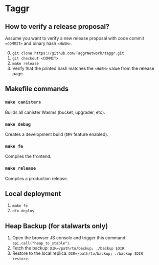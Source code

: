 # Taggr

## How to verify a release proposal?

Assume you want to verify a new release proposal with code commit `<COMMIT>` and binary hash `<HASH>`.

0. `git clone https://github.com/TaggrNetwork/taggr.git`
1. `git checkout <COMMIT>`
1. `make release`
2. Verify that the printed hash matches the `<HASH>` value from the release page.

## Makefile commands

### `make canisters`

Builds all canister Wasms (bucket, upgrader, etc).

### `make debug`

Creates a development build (`DEV` feature enabled).

### `make fe`

Compiles the frontend.

### `make release`

Compiles a production release.

## Local deployment

1. `make fe`
2. `dfx deploy`

## Heap Backup (for stalwarts only)

1. Open the browser JS console and trigger this command: `api.call("heap_to_stable")`.
2. Fetch the backup: `DIR=/path/to/backup; ./backup $DIR`.
3. Restore to the local replica: `DIR=/path/to/backup; ./backup $DIR restore`.
